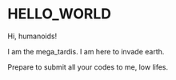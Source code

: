 # HELLO_WORLD

Hi, humanoids!

I am the mega_tardis.
I am here to invade earth.

Prepare to submit all your codes to me, low lifes.
